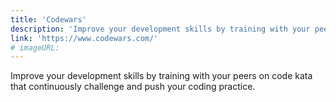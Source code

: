 ```yaml
---
title: 'Codewars'
description: 'Improve your development skills by training with your peers on code kata that continuously challenge and push your coding practice.'
link: 'https://www.codewars.com/'
# imageURL:
---
```

Improve your development skills by training with your peers on code kata that continuously challenge and push your coding practice.